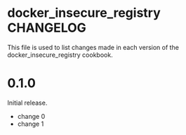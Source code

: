 # docker_insecure_registry CHANGELOG

This file is used to list changes made in each version of the docker_insecure_registry cookbook.

# 0.1.0

Initial release.

- change 0
- change 1

